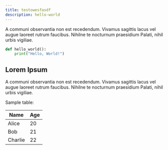 ```yaml
---
title: testowesfasdf
description: hello-world
---
```


A communi observantia non est recedendum. Vivamus sagittis lacus vel augue laoreet rutrum faucibus. Nihilne te nocturnum praesidium Palati, nihil urbis vigiliae.

```python
def hello_world():
    print("Hello, World!")
```

## Lorem Ipsum

A communi observantia non est recedendum. Vivamus sagittis lacus vel augue laoreet rutrum faucibus. Nihilne te nocturnum praesidium Palati, nihil urbis vigiliae.

Sample table:

| Name    | Age |
| ------- | --- |
| Alice   | 20  |
| Bob     | 21  |
| Charlie | 22  |
